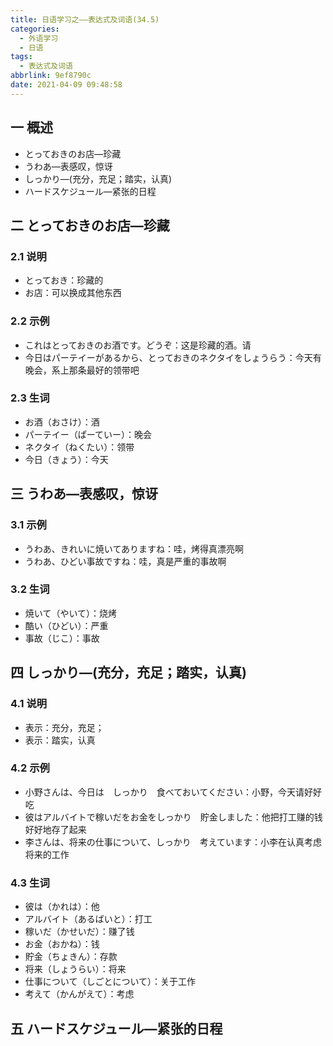 ```yaml
---
title: 日语学习之——表达式及词语(34.5)
categories:
  - 外语学习
  - 日语
tags:
  - 表达式及词语
abbrlink: 9ef8790c
date: 2021-04-09 09:48:58
---
```

## 一 概述

* とっておきのお店—珍藏
* うわあ—表感叹，惊讶
* しっかり—(充分，充足；踏实，认真)
* ハードスケジュール—紧张的日程

<!--more-->

## 二 とっておきのお店—珍藏

### 2.1 说明

* とっておき：珍藏的
* お店：可以换成其他东西

### 2.2 示例

* これはとっておきのお酒です。どうぞ：这是珍藏的酒。请
* 今日はパーテイーがあるから、とっておきのネクタイをしょうらう：今天有晚会，系上那条最好的领带吧

### 2.3 生词

* お酒（おさけ）：酒
* パーテイー（ぱーていー）：晚会
* ネクタイ（ねくたい）：领带
* 今日（きょう）：今天

## 三 うわあ—表感叹，惊讶

### 3.1 示例

* うわあ、きれいに焼いてありますね：哇，烤得真漂亮啊
* うわあ、ひどい事故ですね：哇，真是严重的事故啊

### 3.2 生词

* 焼いて（やいて）：烧烤
* 酷い（ひどい）：严重
* 事故（じこ）：事故

## 四 しっかり—(充分，充足；踏实，认真)

### 4.1 说明

* 表示：充分，充足；
* 表示：踏实，认真

### 4.2 示例

* 小野さんは、今日は　しっかり　食べておいてください：小野，今天请好好吃
* 彼はアルバイトで稼いだをお金をしっかり　貯金しました：他把打工赚的钱好好地存了起来
* 李さんは、将来の仕事について、しっかり　考えています：小李在认真考虑将来的工作

### 4.3 生词

* 彼は（かれは）：他
* アルバイト（あるばいと）：打工
* 稼いだ（かせいだ）：赚了钱
* お金（おかね）：钱
* 貯金（ちょきん）：存款
* 将来（しょうらい）：将来
* 仕事について（しごとについて）：关于工作
* 考えて（かんがえて）：考虑

## 五  ハードスケジュール—紧张的日程

